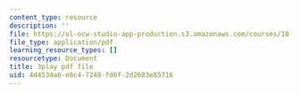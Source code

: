 ```yaml
---
content_type: resource
description: ''
file: https://ol-ocw-studio-app-production.s3.amazonaws.com/courses/18-06sc-linear-algebra-fall-2011/4d4534a6e0c47248fd6f2d2683e85716_9Q1q7s1jTzU.pdf
file_type: application/pdf
learning_resource_types: []
resourcetype: Document
title: 3play pdf file
uid: 4d4534a6-e0c4-7248-fd6f-2d2683e85716
---
```

